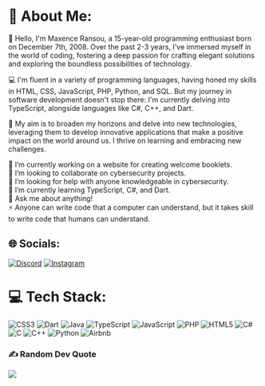 # 💫 About Me:
👋 Hello, I'm Maxence Ransou, a 15-year-old programming enthusiast born on December 7th, 2008. Over the past 2-3 years, I've immersed myself in the world of coding, fostering a deep passion for crafting elegant solutions and exploring the boundless possibilities of technology.

💻 I'm fluent in a variety of programming languages, having honed my skills in HTML, CSS, JavaScript, PHP, Python, and SQL. But my journey in software development doesn't stop there: I'm currently delving into TypeScript, alongside languages like C#, C++, and Dart.

🚀 My aim is to broaden my horizons and delve into new technologies, leveraging them to develop innovative applications that make a positive impact on the world around us. I thrive on learning and embracing new challenges.

🔭 I’m currently working on a website for creating welcome booklets.<br>👯 I’m looking to collaborate on cybersecurity projects.<br>🤝 I’m looking for help with anyone knowledgeable in cybersecurity.<br>🌱 I’m currently learning TypeScript, C#, and Dart.<br>💬 Ask me about anything!<br>⚡ Anyone can write code that a computer can understand, but it takes skill to write code that humans can understand.


## 🌐 Socials:
[![Discord](https://img.shields.io/badge/Discord-%237289DA.svg?logo=discord&logoColor=white)](https://discord.gg/710409249179828246) [![Instagram](https://img.shields.io/badge/Instagram-%23E4405F.svg?logo=Instagram&logoColor=white)](https://instagram.com/maxence.rns)

# 💻 Tech Stack:
![CSS3](https://img.shields.io/badge/css3-%231572B6.svg?style=for-the-badge&logo=css3&logoColor=white) ![Dart](https://img.shields.io/badge/dart-%230175C2.svg?style=for-the-badge&logo=dart&logoColor=white) ![Java](https://img.shields.io/badge/java-%23ED8B00.svg?style=for-the-badge&logo=openjdk&logoColor=white) ![TypeScript](https://img.shields.io/badge/typescript-%23007ACC.svg?style=for-the-badge&logo=typescript&logoColor=white) ![JavaScript](https://img.shields.io/badge/javascript-%23323330.svg?style=for-the-badge&logo=javascript&logoColor=%23F7DF1E) ![PHP](https://img.shields.io/badge/php-%23777BB4.svg?style=for-the-badge&logo=php&logoColor=white) ![HTML5](https://img.shields.io/badge/html5-%23E34F26.svg?style=for-the-badge&logo=html5&logoColor=white) ![C#](https://img.shields.io/badge/c%23-%23239120.svg?style=for-the-badge&logo=csharp&logoColor=white) ![C](https://img.shields.io/badge/c-%2300599C.svg?style=for-the-badge&logo=c&logoColor=white) ![C++](https://img.shields.io/badge/c++-%2300599C.svg?style=for-the-badge&logo=c%2B%2B&logoColor=white) ![Python](https://img.shields.io/badge/python-3670A0?style=for-the-badge&logo=python&logoColor=ffdd54) ![Airbnb](https://img.shields.io/badge/Airbnb-%23ff5a5f.svg?style=for-the-badge&logo=Airbnb&logoColor=white)

### ✍️ Random Dev Quote
![](https://quotes-github-readme.vercel.app/api?type=horizontal&theme=dark)


<!-- Proudly created with GPRM ( https://gprm.itsvg.in ) -->
